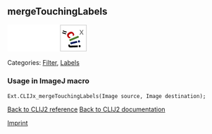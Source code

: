 ## mergeTouchingLabels
<img src="images/mini_empty_logo.png"/><img src="images/mini_empty_logo.png"/><img src="images/mini_clijx_logo.png"/>



Categories: [Filter](https://clij.github.io/clij2-docs/reference__filter), [Labels](https://clij.github.io/clij2-docs/reference__label)

### Usage in ImageJ macro
```
Ext.CLIJx_mergeTouchingLabels(Image source, Image destination);
```


[Back to CLIJ2 reference](https://clij.github.io/clij2-docs/reference)
[Back to CLIJ2 documentation](https://clij.github.io/clij2-docs)

[Imprint](https://clij.github.io/imprint)
